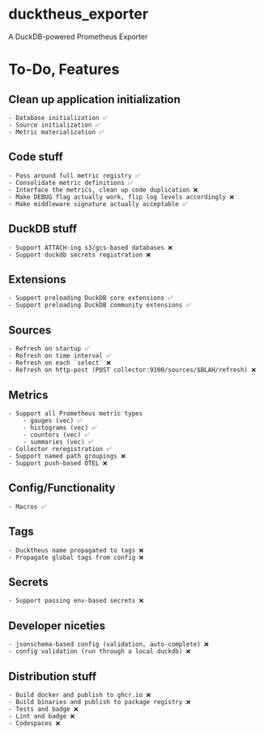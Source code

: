 # ducktheus_exporter
A DuckDB-powered Prometheus Exporter


# To-Do, Features
## Clean up application initialization
    - Database initialization ✅
    - Source initialization ✅
    - Metric materialization ✅

## Code stuff
    - Pass around full metric registry ✅
    - Consolidate metric definitions ✅
    - Interface the metrics, clean up code duplication ❌
    - Make DEBUG flag actually work, flip log levels accordingly ❌
    - Make middleware signature actually acceptable ✅

## DuckDB stuff
    - Support ATTACH-ing s3/gcs-based databases ❌
    - Support duckdb secrets registration ❌

## Extensions
    - Support preloading DuckDB core extensions ✅
    - Support preloading DuckDB community extensions ✅

## Sources
    - Refresh on startup ✅
    - Refresh on time interval ✅
    - Refresh on each `select` ❌
    - Refresh on http-post (POST collector:9100/sources/$BLAH/refresh) ❌

## Metrics
    - Support all Prometheus metric types
        - gauges (vec) ✅
        - histograms (vec) ✅
        - counters (vec) ✅
        - summaries (vec) ✅
    - Collector reregistration ✅
    - Support named path groupings ❌
    - Support push-based OTEL ❌

## Config/Functionality
    - Macros ✅

## Tags
    - Ducktheus name propagated to tags ❌
    - Propagate global tags from config ❌

## Secrets
    - Support passing env-based secrets ❌

## Developer niceties
    - jsonschema-based config (validation, auto-complete) ❌
    - config validation (run through a local duckdb) ❌

## Distribution stuff
    - Build docker and publish to ghcr.io ❌
    - Build binaries and publish to package registry ❌
    - Tests and badge ❌
    - Lint and badge ❌
    - Codespaces ❌

